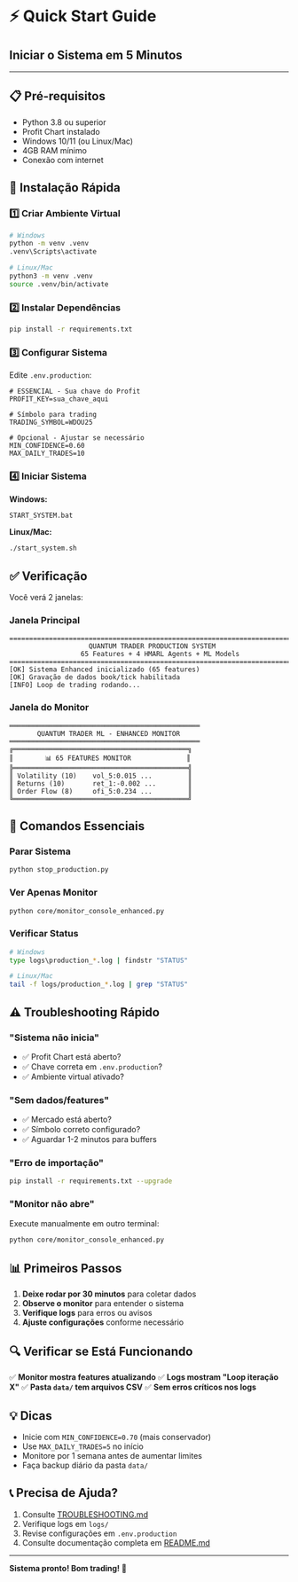 # ⚡ Quick Start Guide

## Iniciar o Sistema em 5 Minutos

---

## 📋 Pré-requisitos

- Python 3.8 ou superior
- Profit Chart instalado
- Windows 10/11 (ou Linux/Mac)
- 4GB RAM mínimo
- Conexão com internet

## 🚀 Instalação Rápida

### 1️⃣ Criar Ambiente Virtual

```bash
# Windows
python -m venv .venv
.venv\Scripts\activate

# Linux/Mac
python3 -m venv .venv
source .venv/bin/activate
```

### 2️⃣ Instalar Dependências

```bash
pip install -r requirements.txt
```

### 3️⃣ Configurar Sistema

Edite `.env.production`:
```env
# ESSENCIAL - Sua chave do Profit
PROFIT_KEY=sua_chave_aqui

# Símbolo para trading
TRADING_SYMBOL=WDOU25

# Opcional - Ajustar se necessário
MIN_CONFIDENCE=0.60
MAX_DAILY_TRADES=10
```

### 4️⃣ Iniciar Sistema

**Windows:**
```cmd
START_SYSTEM.bat
```

**Linux/Mac:**
```bash
./start_system.sh
```

## ✅ Verificação

Você verá 2 janelas:

### Janela Principal
```
================================================================================
                    QUANTUM TRADER PRODUCTION SYSTEM
                  65 Features + 4 HMARL Agents + ML Models
================================================================================
[OK] Sistema Enhanced inicializado (65 features)
[OK] Gravação de dados book/tick habilitada
[INFO] Loop de trading rodando...
```

### Janela do Monitor
```
════════════════════════════════════════════════
       QUANTUM TRADER ML - ENHANCED MONITOR
════════════════════════════════════════════════
╔════════════════════════════════════════════╗
║        📊 65 FEATURES MONITOR              ║
╠════════════════════════════════════════════╣
║ Volatility (10)    vol_5:0.015 ...         ║
║ Returns (10)       ret_1:-0.002 ...        ║
║ Order Flow (8)     ofi_5:0.234 ...         ║
╚════════════════════════════════════════════╝
```

## 🎯 Comandos Essenciais

### Parar Sistema
```bash
python stop_production.py
```

### Ver Apenas Monitor
```bash
python core/monitor_console_enhanced.py
```

### Verificar Status
```bash
# Windows
type logs\production_*.log | findstr "STATUS"

# Linux/Mac
tail -f logs/production_*.log | grep "STATUS"
```

## ⚠️ Troubleshooting Rápido

### "Sistema não inicia"
- ✅ Profit Chart está aberto?
- ✅ Chave correta em `.env.production`?
- ✅ Ambiente virtual ativado?

### "Sem dados/features"
- ✅ Mercado está aberto?
- ✅ Símbolo correto configurado?
- ✅ Aguardar 1-2 minutos para buffers

### "Erro de importação"
```bash
pip install -r requirements.txt --upgrade
```

### "Monitor não abre"
Execute manualmente em outro terminal:
```bash
python core/monitor_console_enhanced.py
```

## 📊 Primeiros Passos

1. **Deixe rodar por 30 minutos** para coletar dados
2. **Observe o monitor** para entender o sistema
3. **Verifique logs** para erros ou avisos
4. **Ajuste configurações** conforme necessário

## 🔍 Verificar se Está Funcionando

✅ **Monitor mostra features atualizando**
✅ **Logs mostram "Loop iteração X"**
✅ **Pasta `data/` tem arquivos CSV**
✅ **Sem erros críticos nos logs**

## 💡 Dicas

- Inicie com `MIN_CONFIDENCE=0.70` (mais conservador)
- Use `MAX_DAILY_TRADES=5` no início
- Monitore por 1 semana antes de aumentar limites
- Faça backup diário da pasta `data/`

## 📞 Precisa de Ajuda?

1. Consulte [TROUBLESHOOTING.md](TROUBLESHOOTING.md)
2. Verifique logs em `logs/`
3. Revise configurações em `.env.production`
4. Consulte documentação completa em [README.md](README.md)

---

**Sistema pronto! Bom trading! 🚀**
